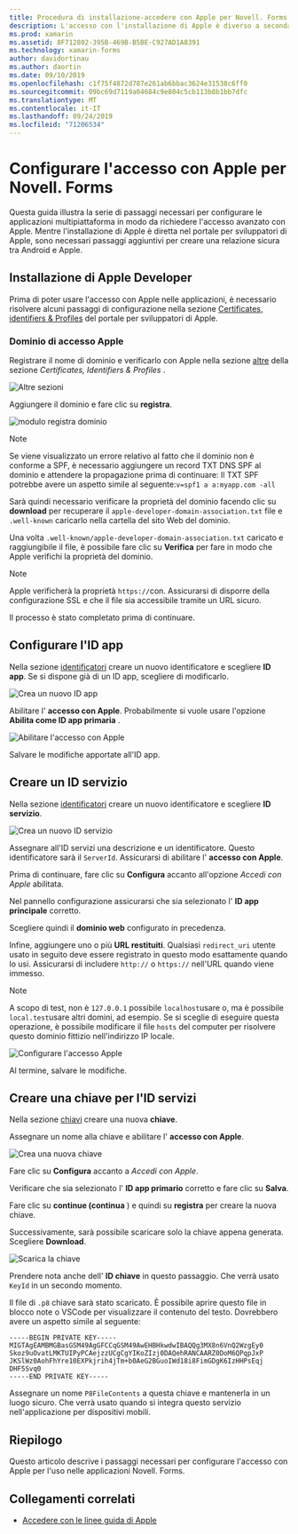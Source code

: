 ```yaml
---
title: Procedura di installazione-accedere con Apple per Novell. Forms
description: L'accesso con l'installazione di Apple è diverso a seconda delle diverse piattaforme di destinazione dell'applicazione mobile.
ms.prod: xamarin
ms.assetid: 8F712802-395B-469B-B5BE-C927AD1A8391
ms.technology: xamarin-forms
author: davidortinau
ms.author: daortin
ms.date: 09/10/2019
ms.openlocfilehash: c1f75f4872d787e261ab6bbac3624e31538c6ff0
ms.sourcegitcommit: 09bc69d7119a04684c9e804c5cb113b8b1bb7dfc
ms.translationtype: MT
ms.contentlocale: it-IT
ms.lasthandoff: 09/24/2019
ms.locfileid: "71206534"
---
```

# <a name="setup-sign-in-with-apple-for-xamarinforms"></a>Configurare l'accesso con Apple per Novell. Forms

Questa guida illustra la serie di passaggi necessari per configurare le applicazioni multipiattaforma in modo da richiedere l'accesso avanzato con Apple. Mentre l'installazione di Apple è diretta nel portale per sviluppatori di Apple, sono necessari passaggi aggiuntivi per creare una relazione sicura tra Android e Apple. 

## <a name="apple-developer-setup"></a>Installazione di Apple Developer

Prima di poter usare l'accesso con Apple nelle applicazioni, è necessario risolvere alcuni passaggi di configurazione nella sezione [Certificates, identifiers & Profiles](https://developer.apple.com/account/resources/) del portale per sviluppatori di Apple.

### <a name="apple-sign-in-domain"></a>Dominio di accesso Apple

Registrare il nome di dominio e verificarlo con Apple nella sezione [altre](https://developer.apple.com/account/resources/services/list) della sezione *Certificates, Identifiers & Profiles* .

![Altre sezioni](sign-in-images/readme-signin-domain-configure.png)

Aggiungere il dominio e fare clic su **registra**.

![modulo registra dominio](sign-in-images/readme-signin-domain-more.png)

> [!NOTE]
> Se viene visualizzato un errore relativo al fatto che il dominio non è conforme a SPF, è necessario aggiungere un record TXT DNS SPF al dominio e attendere la propagazione prima di continuare: Il TXT SPF potrebbe avere un aspetto simile al seguente:`v=spf1 a a:myapp.com -all`

Sarà quindi necessario verificare la proprietà del dominio facendo clic su **download** per recuperare il `apple-developer-domain-association.txt` file e `.well-known` caricarlo nella cartella del sito Web del dominio.

Una volta `.well-known/apple-developer-domain-association.txt` caricato e raggiungibile il file, è possibile fare clic su **Verifica** per fare in modo che Apple verifichi la proprietà del dominio.

> [!NOTE]
> Apple verificherà la proprietà `https://`con. Assicurarsi di disporre della configurazione SSL e che il file sia accessibile tramite un URL sicuro.

Il processo è stato completato prima di continuare.

## <a name="setup-your-app-id"></a>Configurare l'ID app

Nella sezione [identificatori](https://developer.apple.com/account/resources/identifiers/list) creare un nuovo identificatore e scegliere **ID app**. Se si dispone già di un ID app, scegliere di modificarlo.

![Crea un nuovo ID app](sign-in-images/readme-appid-create.png)

Abilitare l' **accesso con Apple**. Probabilmente si vuole usare l'opzione **Abilita come ID app primaria** .

![Abilitare l'accesso con Apple](sign-in-images/readme-appid-signin.png)

Salvare le modifiche apportate all'ID app.

## <a name="create-a-service-id"></a>Creare un ID servizio

Nella sezione [identificatori](https://developer.apple.com/account/resources/identifiers/list/serviceId) creare un nuovo identificatore e scegliere **ID servizio**.

![Crea un nuovo ID servizio](sign-in-images/readme-serviceid-create.png)

Assegnare all'ID servizi una descrizione e un identificatore.  Questo identificatore sarà il `ServerId`.  Assicurarsi di abilitare l' **accesso con Apple**.

Prima di continuare, fare clic su **Configura** accanto all'opzione _Accedi con Apple_ abilitata.

Nel pannello configurazione assicurarsi che sia selezionato l' **ID app principale** corretto.

Scegliere quindi il **dominio web** configurato in precedenza.

Infine, aggiungere uno o più **URL restituiti**.  Qualsiasi `redirect_uri` utente usato in seguito deve essere registrato in questo modo esattamente quando lo usi.  Assicurarsi di includere `http://` o `https://` nell'URL quando viene immesso.

> [!NOTE]
> A scopo di test, non è `127.0.0.1` possibile `localhost`usare o, ma è possibile `local.test`usare altri domini, ad esempio.  Se si sceglie di eseguire questa operazione, è possibile modificare il file `hosts` del computer per risolvere questo dominio fittizio nell'indirizzo IP locale.

![Configurare l'accesso Apple](sign-in-images/readme-serviceid-configure.png)

Al termine, salvare le modifiche.

## <a name="create-a-key-for-your-services-id"></a>Creare una chiave per l'ID servizi

Nella sezione [chiavi](https://developer.apple.com/account/resources/authkeys/list) creare una nuova **chiave**.

Assegnare un nome alla chiave e abilitare l' **accesso con Apple**.

![Crea una nuova chiave](sign-in-images/readme-key-create.png)

Fare clic su **Configura** accanto a _Accedi con Apple_.

Verificare che sia selezionato l' **ID app primario** corretto e fare clic su **Salva**.

Fare clic su **continue (continua** ) e quindi su **registra** per creare la nuova chiave.

Successivamente, sarà possibile scaricare solo la chiave appena generata.  Scegliere **Download**.

![Scarica la chiave](sign-in-images/readme-key-download.png)

Prendere nota anche dell' **ID chiave** in questo passaggio. Che verrà usato `KeyId` in un secondo momento.

Il file di `.p8` chiave sarà stato scaricato.  È possibile aprire questo file in blocco note o VSCode per visualizzare il contenuto del testo.  Dovrebbero avere un aspetto simile al seguente:

```
-----BEGIN PRIVATE KEY-----
MIGTAgEAMBMGBasGSM49AgGFCCqGSM49AwEHBHkwdwIBAQQg3MX8n6VnQ2WzgEy0
Skoz9uOvatLMKTUIPyPCAejzzUCgCgYIKoZIzj0DAQehRANCAARZ0DoM6QPqpJxP
JKSlWz0AohFhYre10EXPkjrih4jTm+b0AeG2BGuoIWd18i8FimGDgK6IzHHPsEqj
DHF5Svq0
-----END PRIVATE KEY-----
```

Assegnare un nome `P8FileContents` a questa chiave e mantenerla in un luogo sicuro. Che verrà usato quando si integra questo servizio nell'applicazione per dispositivi mobili.

## <a name="summary"></a>Riepilogo

Questo articolo descrive i passaggi necessari per configurare l'accesso con Apple per l'uso nelle applicazioni Novell. Forms.

## <a name="related-links"></a>Collegamenti correlati

- [Accedere con le linee guida di Apple](https://developer.apple.com/design/human-interface-guidelines/sign-in-with-apple/overview/)
  